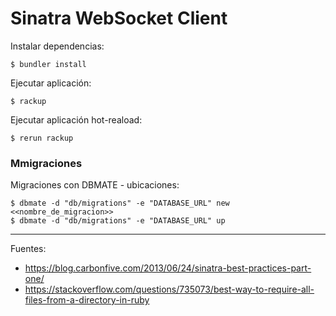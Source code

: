 # Sinatra WebSocket Client

Instalar dependencias:

    $ bundler install

Ejecutar aplicación:

    $ rackup

Ejecutar aplicación hot-reaload:

    $ rerun rackup

### Mmigraciones

Migraciones con DBMATE - ubicaciones:

    $ dbmate -d "db/migrations" -e "DATABASE_URL" new <<nombre_de_migracion>>
    $ dbmate -d "db/migrations" -e "DATABASE_URL" up

---

Fuentes:

+ https://blog.carbonfive.com/2013/06/24/sinatra-best-practices-part-one/
+ https://stackoverflow.com/questions/735073/best-way-to-require-all-files-from-a-directory-in-ruby
